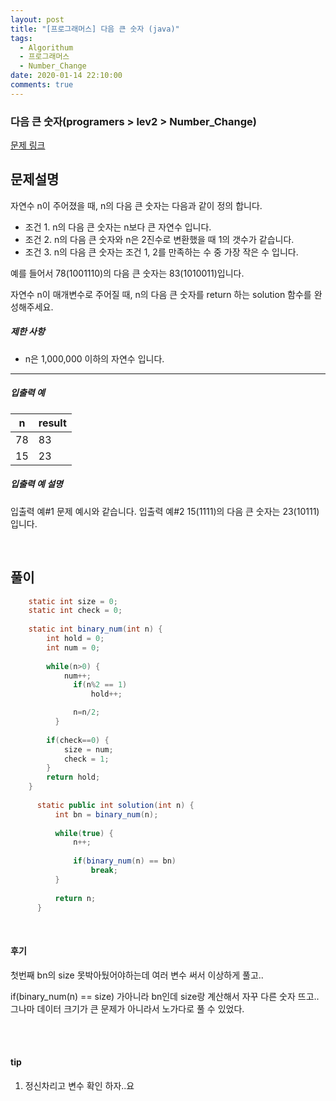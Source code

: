 ```yaml
---
layout: post
title: "[프로그래머스] 다음 큰 숫자 (java)"
tags:
  - Algorithum
  - 프로그래머스
  - Number_Change
date: 2020-01-14 22:10:00
comments: true
---
```




###  다음 큰 숫자(programers > lev2 > Number_Change)

[문제 링크](https://programmers.co.kr/learn/courses/30/lessons/12911 )

## 문제설명

자연수 n이 주어졌을 때, n의 다음 큰 숫자는 다음과 같이 정의 합니다.

- 조건 1. n의 다음 큰 숫자는 n보다 큰 자연수 입니다.
- 조건 2. n의 다음 큰 숫자와 n은 2진수로 변환했을 때 1의 갯수가 같습니다.
- 조건 3. n의 다음 큰 숫자는 조건 1, 2를 만족하는 수 중 가장 작은 수 입니다.

예를 들어서 78(1001110)의 다음 큰 숫자는 83(1010011)입니다.

자연수 n이 매개변수로 주어질 때, n의 다음 큰 숫자를 return 하는 solution 함수를 완성해주세요.

##### 제한 사항

- n은 1,000,000 이하의 자연수 입니다.

------

##### 입출력 예

| n    | result |
| ---- | ------ |
| 78   | 83     |
| 15   | 23     |

##### 입출력 예 설명

입출력 예#1
문제 예시와 같습니다.
입출력 예#2
15(1111)의 다음 큰 숫자는 23(10111)입니다.

<br>

## 풀이

```java
	static int size = 0;
	static int check = 0;
	
	static int binary_num(int n) {
	    int hold = 0;
	    int num = 0;
	    
	    while(n>0) {
	    	num++;
	    	  if(n%2 == 1)
	    		  hold++;

	    	  n=n/2;
	      }
	    
	    if(check==0) {
	    	size = num;
	    	check = 1;
	    }
	    return hold; 
	}
	
	  static public int solution(int n) {	      
	      int bn = binary_num(n);
	      
		  while(true) {
			  n++;
			  
			  if(binary_num(n) == bn)
				  break;
		  }
	      
	      return n;
	  }
```

<br>

#### 후기

첫번째 bn의 size 못박아뒀어야하는데 여러 변수 써서 이상하게 풀고..<br>

if(binary_num(n) == size) 가아니라 bn인데 size랑 계산해서 자꾸 다른 숫자 뜨고..  그나마 데이터 크기가 큰 문제가 아니라서 노가다로 풀 수 있었다.

<br>

<br>

#### tip

1. 정신차리고 변수 확인 하자..요

<br>